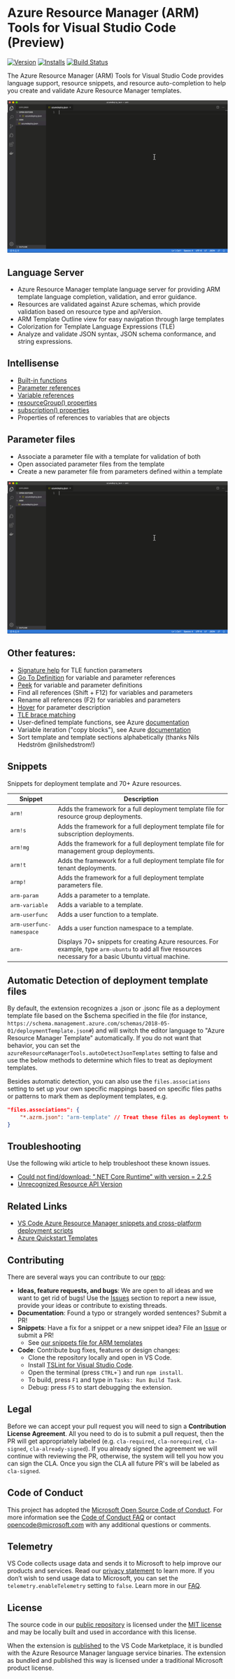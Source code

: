 # Azure Resource Manager (ARM) Tools for Visual Studio Code (Preview)

[![Version](https://vsmarketplacebadge.apphb.com/version/msazurermtools.azurerm-vscode-tools.svg)](https://marketplace.visualstudio.com/items?itemName=msazurermtools.azurerm-vscode-tools) [![Installs](https://vsmarketplacebadge.apphb.com/installs-short/msazurermtools.azurerm-vscode-tools.svg)](https://marketplace.visualstudio.com/items?itemName=msazurermtools.azurerm-vscode-tools) [![Build Status](https://dev.azure.com/ms-azuretools/AzCode/_apis/build/status/vscode-azurearmtools)](https://dev.azure.com/ms-azuretools/AzCode/_build/latest?definitionId=10)

The Azure Resource Manager (ARM) Tools for Visual Studio Code provides language support, resource snippets, and resource auto-completion to help you create and validate Azure Resource Manager templates.

![ARM Tools creating web app](./images/arm-tools.gif)

## Language Server

- Azure Resource Manager template language server for providing ARM template language completion, validation, and error guidance.
- Resources are validated against Azure schemas, which provide validation based on resource type and apiVersion.
- ARM Template Outline view for easy navigation through large templates
- Colorization for Template Language Expressions (TLE)
- Analyze and validate JSON syntax, JSON schema conformance, and string expressions.

## Intellisense

- [Built-in functions](https://go.microsoft.com/fwlink/?LinkID=733958)
- [Parameter references](https://go.microsoft.com/fwlink/?LinkID=733959)
- [Variable references](https://go.microsoft.com/fwlink/?LinkID=733960)
- [resourceGroup() properties](https://azure.microsoft.com/en-us/documentation/articles/resource-group-template-functions/#resourcegroup)
- [subscription() properties](https://azure.microsoft.com/en-us/documentation/articles/resource-group-template-functions/#subscription)
- Properties of references to variables that are objects

## Parameter files

- Associate a parameter file with a template for validation of both
- Open associated parameter files from the template
- Create a new parameter file from parameters defined within a template

![Associate a parameters file with template](./images/arm-tools.gif)

## Other features:

  - [Signature help](https://code.visualstudio.com/docs/editor/editingevolved#_parameter-hints) for TLE function parameters
  - [Go To Definition](https://code.visualstudio.com/docs/editor/editingevolved#_go-to-definition) for variable and parameter references
  - [Peek](https://code.visualstudio.com/docs/editor/editingevolved#_peek) for variable and parameter definitions
  - Find all references (Shift + F12) for variables and parameters
  - Rename all references (F2) for variables and parameters
  - [Hover](https://code.visualstudio.com/docs/editor/editingevolved#_hover) for parameter description
  - [TLE brace matching](https://code.visualstudio.com/docs/editor/editingevolved#_bracket-matching)
  - User-defined template functions, see Azure [documentation](https://docs.microsoft.com/en-us/azure/azure-resource-manager/resource-group-authoring-templates#functions)
  - Variable iteration ("copy blocks"), see Azure [documentation](https://docs.microsoft.com/en-us/azure/azure-resource-manager/resource-group-create-multiple#variable-iteration)
  - Sort template and template sections alphabetically (thanks Nils Hedström @nilshedstrom!)

## Snippets

Snippets for deployment template and 70+ Azure resources.

| Snippet | Description |
|---|---|
| `arm!` | Adds the framework for a full deployment template file for resource group deployments. |
|`arm!s` | Adds the framework for a full deployment template file for subscription deployments. |
| `arm!mg` | Adds the framework for a full deployment template file for management group deployments. |
| `arm!t` | Adds the framework for a full deployment template file for tenant deployments. |
| `armp!` | Adds the framework for a full deployment template parameters file. |
| `arm-param` | Adds a parameter to a template. |
| `arm-variable` | Adds a variable to a template. |
| `arm-userfunc` | Adds a user function to a template. |
| `arm-userfunc-namespace` | Adds a user function namespace to a template. |
| `arm-` | Displays 70+ snippets for creating Azure resources. For example, type `arm-ubuntu` to add all five resources necessary for a basic Ubuntu virtual machine. |

## Automatic Detection of deployment template files

By default, the extension recognizes a .json or .jsonc file as a deployment template file based on the \$schema specified in the file (for instance, `https://schema.management.azure.com/schemas/2018-05-01/deploymentTemplate.json#`) and will switch the editor language to "Azure Resource Manager Template" automatically. If you do not want that behavior, you can set the `azureResourceManagerTools.autoDetectJsonTemplates` setting to false and use the below methods to determine which files to treat as deployment templates.

Besides automatic detection, you can also use the `files.associations` setting to set up your own specific mappings based on specific files paths or patterns to mark them as deployment templates, e.g.

```json
"files.associations": {
    "*.azrm.json": "arm-template" // Treat these files as deployment templates
}
```

## Troubleshooting

Use the following wiki article to help troubleshoot these known issues.

- [Could not find/download: ".NET Core Runtime" with version = 2.2.5](https://github.com/microsoft/vscode-azurearmtools/wiki/Troubleshooting-DotNet-Acquisition)
- [Unrecognized Resource API Version](https://github.com/microsoft/vscode-azurearmtools/wiki/Unrecognized-Resource-API-Version)

## Related Links

- [VS Code Azure Resource Manager snippets and cross-platform deployment scripts](https://go.microsoft.com/fwlink/?LinkID=733962)
- [Azure Quickstart Templates](https://go.microsoft.com/fwlink/?LinkID=734038)

## Contributing

There are several ways you can contribute to our [repo](https://github.com/Microsoft/vscode-azurearmtools):

- **Ideas, feature requests, and bugs**: We are open to all ideas and we want to get rid of bugs! Use the [Issues](https://github.com/Microsoft/vscode-azurearmtools/issues) section to report a new issue, provide your ideas or contribute to existing threads.
- **Documentation**: Found a typo or strangely worded sentences? Submit a PR!
- **Snippets**: Have a fix for a snippet or a new snippet idea? File an [Issue](https://github.com/Microsoft/vscode-azurearmtools/issues) or submit a PR!
  - See [our snippets file for ARM templates](https://github.com/microsoft/vscode-azurearmtools/blob/master/assets/armsnippets.jsonc)
- **Code**: Contribute bug fixes, features or design changes:
  - Clone the repository locally and open in VS Code.
  - Install [TSLint for Visual Studio Code](https://marketplace.visualstudio.com/items?itemName=eg2.tslint).
  - Open the terminal (press `CTRL+`\`) and run `npm install`.
  - To build, press `F1` and type in `Tasks: Run Build Task`.
  - Debug: press `F5` to start debugging the extension.

## Legal

Before we can accept your pull request you will need to sign a **Contribution License Agreement**. All you need to do is to submit a pull request, then the PR will get appropriately labeled (e.g. `cla-required`, `cla-norequired`, `cla-signed`, `cla-already-signed`). If you already signed the agreement we will continue with reviewing the PR, otherwise, the system will tell you how you can sign the CLA. Once you sign the CLA all future PR's will be labeled as `cla-signed`.

## Code of Conduct

This project has adopted the [Microsoft Open Source Code of Conduct](https://opensource.microsoft.com/codeofconduct/). For more information see the [Code of Conduct FAQ](https://opensource.microsoft.com/codeofconduct/faq/) or contact [opencode@microsoft.com](mailto:opencode@microsoft.com) with any additional questions or comments.

## Telemetry

VS Code collects usage data and sends it to Microsoft to help improve our products and services. Read our [privacy statement](https://go.microsoft.com/fwlink/?LinkID=528096&clcid=0x409) to learn more. If you don’t wish to send usage data to Microsoft, you can set the `telemetry.enableTelemetry` setting to `false`. Learn more in our [FAQ](https://code.visualstudio.com/docs/supporting/faq#_how-to-disable-telemetry-reporting).

## License

The source code in our [public repository](https://github.com/Microsoft/vscode-azurearmtools) is licensed under the [MIT license](LICENSE.md) and may be locally built and used in accordance with this license.

When the extension is [published](https://marketplace.visualstudio.com/items?itemName=msazurermtools.azurerm-vscode-tools) to the VS Code Marketplace, it is bundled with the Azure Resource Manager language service binaries. The extension as bundled and published this way is licensed under a traditional Microsoft product license.
